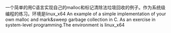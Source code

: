 一个简单的用C语言实现自己的malloc和标记清除法垃圾回收的例子。作为系统级编程的练习。环境是linux_x64
An example of a simple implementation of your own malloc and mark&sweep garbage collection in C. As an exercise in system-level programming.The environment is linux_x64
